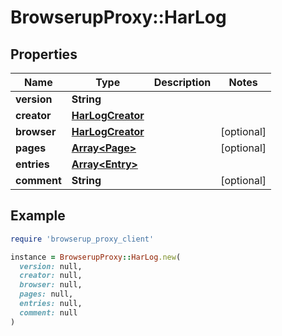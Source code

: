 # BrowserupProxy::HarLog

## Properties

| Name | Type | Description | Notes |
| ---- | ---- | ----------- | ----- |
| **version** | **String** |  |  |
| **creator** | [**HarLogCreator**](HarLogCreator.md) |  |  |
| **browser** | [**HarLogCreator**](HarLogCreator.md) |  | [optional] |
| **pages** | [**Array&lt;Page&gt;**](Page.md) |  | [optional] |
| **entries** | [**Array&lt;Entry&gt;**](Entry.md) |  |  |
| **comment** | **String** |  | [optional] |

## Example

```ruby
require 'browserup_proxy_client'

instance = BrowserupProxy::HarLog.new(
  version: null,
  creator: null,
  browser: null,
  pages: null,
  entries: null,
  comment: null
)
```

